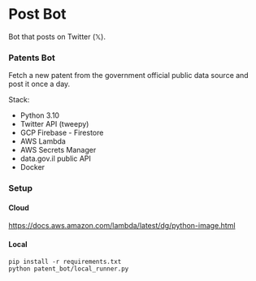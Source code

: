 # Post Bot
Bot that posts on Twitter (𝕏).

### Patents Bot
Fetch a new patent from the government official public data source and post it once a day.

Stack:
- Python 3.10
- Twitter API (tweepy)
- GCP Firebase - Firestore
- AWS Lambda
- AWS Secrets Manager
- data.gov.il public API
- Docker

### Setup
#### Cloud
https://docs.aws.amazon.com/lambda/latest/dg/python-image.html
#### Local
```bashx
pip install -r requirements.txt
python patent_bot/local_runner.py
```
